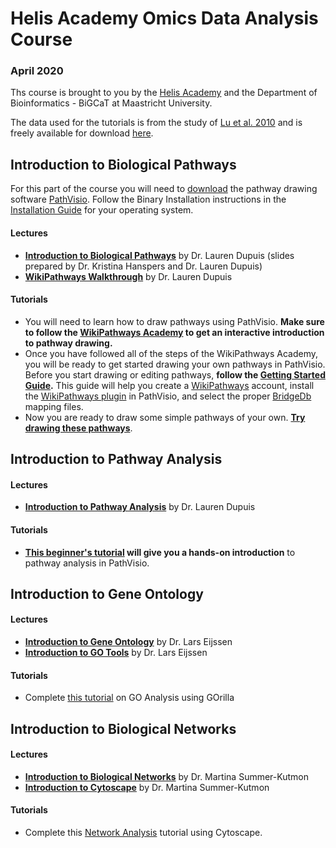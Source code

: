 # Helis Academy Omics Data Analysis Course 
### April 2020
Ths course is brought to you by the [Helis Academy](https://helisacademy.com/en) and the Department of Bioinformatics - BiGCaT at Maastricht University.

The data used for the tutorials is from the study of [Lu et al. 2010](https://www.ncbi.nlm.nih.gov/pubmed/20802022) and is freely available for download [here](https://www.ncbi.nlm.nih.gov/geo/query/acc.cgi?acc=gse19804). 

## Introduction to Biological Pathways
For this part of the course you will need to [download](https://pathvisio.github.io/downloads) the pathway drawing software [PathVisio](https://pathvisio.github.io/). Follow the Binary Installation instructions in the [Installation Guide](https://pathvisio.github.io/pages/installation_guide.html) for your operating system.

#### Lectures
* **[Introduction to Biological Pathways]()** by Dr. Lauren Dupuis (slides prepared by Dr. Kristina Hanspers and Dr. Lauren Dupuis)
* **[WikiPathways Walkthrough]()** by Dr. Lauren Dupuis

#### Tutorials
* You will need to learn how to draw pathways using PathVisio. **Make sure to follow the [WikiPathways Academy](https://wikipathways.github.io/academy/) to get an interactive introduction to pathway drawing.**
* Once you have followed all of the steps of the WikiPathways Academy, you will be ready to get started drawing your own pathways in PathVisio. Before you start drawing or editing pathways, **follow the [Getting Started Guide](https://pathvisio.github.io/pages/tutorial_page/Getting_Started.html).** This guide will help you create a [WikiPathways](https://www.wikipathways.org/index.php/WikiPathways) account, install the [WikiPathways plugin](https://pathvisio.github.io/plugins/wikipathways.html) in PathVisio, and select the proper [BridgeDb](https://bridgedb.github.io/) mapping files.
* Now you are ready to draw some simple pathways of your own. **[Try drawing these pathways]()**.


## Introduction to Pathway Analysis

#### Lectures
* **[Introduction to Pathway Analysis]()** by Dr. Lauren Dupuis

#### Tutorials
* **[This beginner's tutorial]() will give you a hands-on introduction** to pathway analysis in PathVisio.


## Introduction to Gene Ontology

#### Lectures
* **[Introduction to Gene Ontology]()** by Dr. Lars Eijssen
* **[Introduction to GO Tools]()** by Dr. Lars Eijssen

#### Tutorials
* Complete [this tutorial]() on GO Analysis using GOrilla

## Introduction to Biological Networks

#### Lectures
* **[Introduction to Biological Networks]()** by Dr. Martina Summer-Kutmon
* **[Introduction to Cytoscape]()** by Dr. Martina Summer-Kutmon

#### Tutorials
* Complete this [Network Analysis]() tutorial using Cytoscape.



